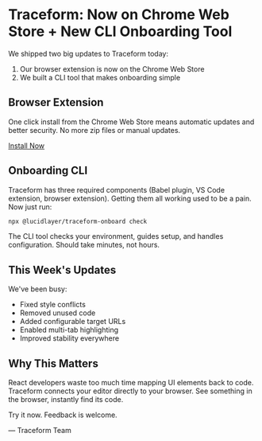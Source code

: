 # Traceform: Now on Chrome Web Store + New CLI Onboarding Tool

We shipped two big updates to Traceform today:

1. Our browser extension is now on the Chrome Web Store
2. We built a CLI tool that makes onboarding simple

## Browser Extension

One click install from the Chrome Web Store means automatic updates and better security. No more zip files or manual updates.

[Install Now](https://chrome.google.com/webstore/detail/giidcepndnnabhfkopmgcnpnnilkaefa)

## Onboarding CLI

Traceform has three required components (Babel plugin, VS Code extension, browser extension). Getting them all working used to be a pain. Now just run:

```bash
npx @lucidlayer/traceform-onboard check
```

The CLI tool checks your environment, guides setup, and handles configuration. Should take minutes, not hours.

## This Week's Updates

We've been busy:
- Fixed style conflicts
- Removed unused code
- Added configurable target URLs
- Enabled multi-tab highlighting
- Improved stability everywhere

## Why This Matters

React developers waste too much time mapping UI elements back to code. Traceform connects your editor directly to your browser. See something in the browser, instantly find its code.

Try it now. Feedback is welcome.

— Traceform Team